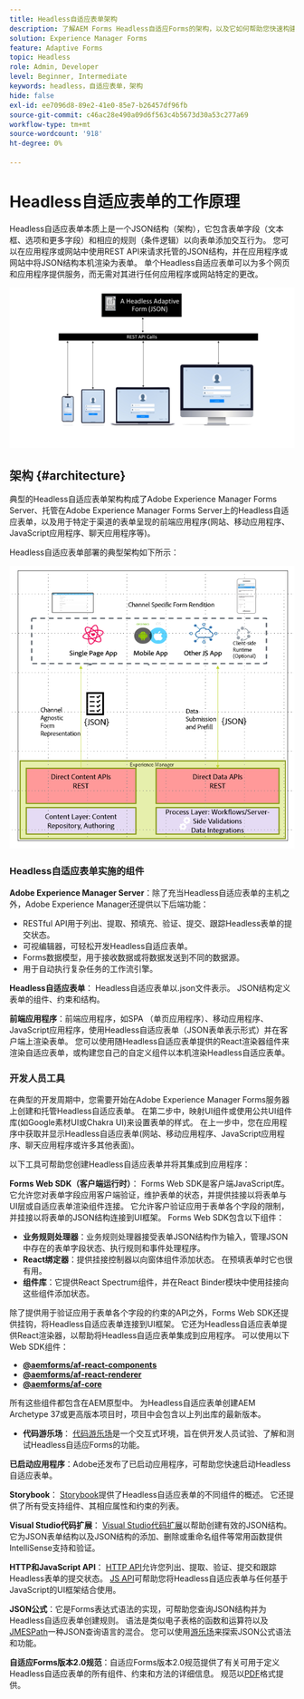 ```yaml
---
title: Headless自适应表单架构
description: 了解AEM Forms Headless自适应Forms的架构，以及它如何帮助您快速构建各种平台的表单。 本文深入介绍了Headless自适应Forms的工作原理，以及如何将其与各种应用程序集成以简化表单构建过程。
solution: Experience Manager Forms
feature: Adaptive Forms
topic: Headless
role: Admin, Developer
level: Beginner, Intermediate
keywords: headless，自适应表单，架构
hide: false
exl-id: ee7096d8-89e2-41e0-85e7-b26457df96fb
source-git-commit: c46ac28e490a09d6f563c4b5673d30a53c277a69
workflow-type: tm+mt
source-wordcount: '918'
ht-degree: 0%

---
```



# Headless自适应表单的工作原理

Headless自适应表单本质上是一个JSON结构（架构），它包含表单字段（文本框、选项和更多字段）和相应的规则（条件逻辑）以向表单添加交互行为。 您可以在应用程序或网站中使用REST API来请求托管的JSON结构，并在应用程序或网站中将JSON结构本机渲染为表单。 单个Headless自适应表单可以为多个网页和应用程序提供服务，而无需对其进行任何应用程序或网站特定的更改。

![Headless自适应表单的工作方式](/help/assets/how-headless-adaprive-forms-work.png)

## 架构 {#architecture}

典型的Headless自适应表单架构构成了Adobe Experience Manager Forms Server、托管在Adobe Experience Manager Forms Server上的Headless自适应表单，以及用于特定于渠道的表单呈现的前端应用程序(网站、移动应用程序、JavaScript应用程序、聊天应用程序等)。

Headless自适应表单部署的典型架构如下所示：

![架构](/help/assets/headless-af-architecture.png)

<!-- 

You can use the React renderer component shipped with Headless adaptive forms to render an Adaptive Form or build your own custom component to natively render a Headless Form in a website or an application or use any UI framework or programming language to build your own components to render your forms.

A typical Headless adaptive forms architecture constitutes an Adobe Experience Manager Server, JSON structure of forms, various frontend apps for channel-specific form renditions.

![Architecture](/help/assets/headless-af-architecture.png) -->

### Headless自适应表单实施的组件

**Adobe Experience Manager Server**：除了充当Headless自适应表单的主机之外，Adobe Experience Manager还提供以下后端功能：

* RESTful API用于列出、提取、预填充、验证、提交、跟踪Headless表单的提交状态。
* 可视编辑器，可轻松开发Headless自适应表单。
* Forms数据模型，用于接收数据或将数据发送到不同的数据源。
* 用于自动执行复杂任务的工作流引擎。

**Headless自适应表单**： Headless自适应表单以.json文件表示。 JSON结构定义表单的组件、约束和结构。

**前端应用程序**：前端应用程序，如SPA （单页应用程序）、移动应用程序、JavaScript应用程序，使用Headless自适应表单（JSON表单表示形式）并在客户端上渲染表单。 您可以使用随Headless自适应表单提供的React渲染器组件来渲染自适应表单，或构建您自己的自定义组件以本机渲染Headless自适应表单。

<!-- ### Understanding Headless adaptive forms definition -->



### 开发人员工具

在典型的开发周期中，您需要开始在Adobe Experience Manager Forms服务器上创建和托管Headless自适应表单。 在第二步中，映射UI组件或使用公共UI组件库(如Google素材UI或Chakra UI)来设置表单的样式。 在上一步中，您在应用程序中获取并显示Headless自适应表单(网站、移动应用程序、JavaScript应用程序、聊天应用程序或许多其他表面)。

以下工具可帮助您创建Headless自适应表单并将其集成到应用程序：

**Forms Web SDK（客户端运行时）**： Forms Web SDK是客户端JavaScript库。 它允许您对表单字段应用客户端验证，维护表单的状态，并提供挂接以将表单与UI层或自适应表单渲染组件连接。 它允许客户验证应用于表单各个字段的限制，并挂接以将表单的JSON结构连接到UI框架。 Forms Web SDK包含以下组件：

* **业务规则处理器**：业务规则处理器接受表单JSON结构作为输入，管理JSON中存在的表单字段状态、执行规则和事件处理程序。
* **React绑定器**：提供挂接控制器以向窗体组件添加状态。 在预填表单时它也很有用。
* **组件库**：它提供React Spectrum组件，并在React Binder模块中使用挂接向这些组件添加状态。

除了提供用于验证应用于表单各个字段的约束的API之外，Forms Web SDK还提供挂钩，将Headless自适应表单连接到UI框架。 它还为Headless自适应表单提供&#x200B;React渲染器，以帮助将Headless自适应表单集成到应用程序。 可以使用以下Web SDK组件：

* **[@aemforms/af-react-components](https://www.npmjs.com/package/@aemforms/af-react-components)**
* **[@aemforms/af-react-renderer](https://www.npmjs.com/package/@aemforms/af-react-renderer)**
* **[@aemforms/af-core](https://www.npmjs.com/package/@aemforms/af-core)**

所有这些组件都包含在AEM原型中。 为Headless自适应表单创建AEM Archetype 37或更高版本项目时，项目中会包含以上列出库的最新版本。

* **代码游乐场**： [代码游乐场](https://experienceleague.adobe.com/landing/aem-headless-forms/developer/code.html?lang=en)是一个交互式环境，旨在供开发人员试验、了解和测试Headless自适应Forms的功能。

**已启动应用程序**：Adobe还发布了已启动应用程序，可帮助您快速启动Headless自适应表单。

<!-- **View Library (UI Layer)**: A custom form application built in a front-end language. You can use react, Angular, Flutter, NPM, Vue.js, Ionic, BootStrap, or any other language to built front end. You can also use the Headless adaptive forms Super Component, provided out-of-the-box, inside a react application to render a Headless adaptive form. Headless adaptive forms super component makes use of OOTB react spectrum -based form components to render the Headless adaptive form. 

Core-Components: It enables use to render an Adaptive Form using JSON structure. It uses rule grammar to help create dynamic field interactions. The rule grammar is based on [JSON formula](http://github.com/adobe/json-formula/). You can develop your own renderer or embed the React based Adaptive Forms renderer, provided OOTB, in your front-end app to render the form. -->

**Storybook**： [Storybook](https://opensource.adobe.com/aem-forms-af-runtime/storybook/)提供了Headless自适应表单的不同组件的概述。 它还提供了所有受支持组件、其相应属性和约束的列表。

**Visual Studio代码扩展**： [Visual Studio代码扩展](visual-studio-code-extension-for-headless-adaptive-forms.md)以帮助创建有效的JSON结构。 它为JSON表单结构以及JSON结构的添加、删除或重命名组件等常用函数提供IntelliSense支持和验证。

**HTTP和JavaScript API**： [HTTP API](https://opensource.adobe.com/aem-forms-af-runtime/api/)允许您列出、提取、验证、提交和跟踪Headless表单的提交状态。 [JS API](https://opensource.adobe.com/aem-forms-af-runtime/jsdocs/)可帮助您将Headless自适应表单与任何基于JavaScript的UI框架结合使用。

**JSON公式**：它是Forms表达式语法的实现，可帮助您查询JSON结构并为Headless自适应表单创建规则。 语法是类似电子表格的函数和运算符以及[JMESPath](https://jmespath.org/)一种JSON查询语言的混合。 您可以使用[游乐场](https://opensource.adobe.com/json-formula/dist/index.html)来探索JSON公式语法和功能。

**自适应Forms版本2.0规范**：自适应Forms版本2.0规范提供了有关可用于定义Headless自适应表单的所有组件、约束和方法的详细信息。 规范以[PDF](/help/assets/headless-adaptive-forms-specification.pdf)格式提供。

